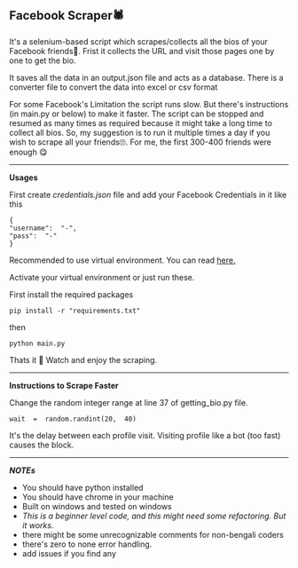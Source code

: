 ## **Facebook Scraper🕷**

It's a selenium-based script which scrapes/collects all the bios of your Facebook friends👼.
Frist it collects the URL and visit those pages one by one to get the bio.

It saves all the data in an output.json file and acts as a database. There is a converter file to convert the data into excel or csv format

For some Facebook's Limitation the script runs slow. But there's instructions (in main.py or below) to make it faster.
The script can be stopped and resumed as many times as required because it might take a long time to collect all bios.
So, my suggestion is to run it multiple times a day if you wish to scrape all your friends🙄.
For me, the first 300-400 friends were enough 😋

---

**Usages**

First create _credentials.json_ file and add your Facebook Credentials in it like this

```
{
"username":  "-",
"pass":  "-"
}
```

Recommended to use virtual environment. You can read [here.](https://dev.to/ngazetungue/python-script-in-virtual-environment-beginners-guide-h6d)

Activate your virtual environment or just run these.

First install the required packages

    pip install -r "requirements.txt"

then

    python main.py

Thats it 🥰 Watch and enjoy the scraping.

---

**Instructions to Scrape Faster**

Change the random integer range at line 37 of getting_bio.py file.

    wait  =  random.randint(20,  40)

It's the delay between each profile visit. Visiting profile like a bot (too fast) causes the block.

---

**_NOTEs_**

- You should have python installed
- You should have chrome in your machine
- Built on windows and tested on windows
- _This is a beginner level code, and this might need some refactoring. But it works._
- there might be some unrecognizable comments for non-bengali coders
- there's zero to none error handling.
- add issues if you find any
